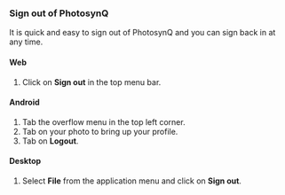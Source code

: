 ### Sign out of PhotosynQ

It is quick and easy to sign out of PhotosynQ and you can sign back in at any time.

#### Web

1. Click on **Sign out** in the top menu bar.

#### Android

1. Tab the <i class="fa fa-bars"></i> overflow menu in the top left corner.
2. Tab on your photo to bring up your profile.
3. Tab on **Logout**.

#### Desktop

1. Select **File** from the application menu and click on **Sign out**.